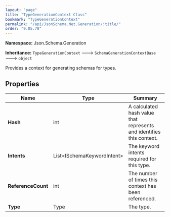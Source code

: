 ```yaml
---
layout: "page"
title: "TypeGenerationContext Class"
bookmark: "TypeGenerationContext"
permalink: "/api/JsonSchema.Net.Generation/:title/"
order: "9.05.78"
---
```

**Namespace:** Json.Schema.Generation

**Inheritance:**
`TypeGenerationContext`
 🡒 
`SchemaGenerationContextBase`
 🡒 
`object`

Provides a context for generating schemas for types.

## Properties

| Name | Type | Summary |
|---|---|---|
| **Hash** | int | A calculated hash value that represents and identifies this context. |
| **Intents** | List\<ISchemaKeywordIntent\> | The keyword intents required for this type. |
| **ReferenceCount** | int | The number of times this context has been referenced. |
| **Type** | Type | The type. |

